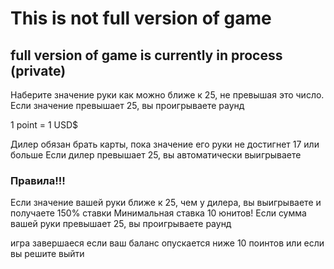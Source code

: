 # This is not full version of game
##    full version of game is currently in process (private)

Наберите значение руки как можно ближе к 25, не превышая это число. Если значение превышает 25, вы проигрываете раунд

1 point = 1 USD$

Дилер обязан брать карты, пока значение его руки не достигнет 17 или больше
Если дилер превышает 25, вы автоматически выигрываете

### Правила!!!
Если значение вашей руки ближе к 25, чем у дилера, вы выигрываете и получаете 150% ставки 
Минимальная ставка 10 юнитов!
Если сумма вашей руки превышает 25, вы проигрываете раунд

игра завершаеся если ваш баланс опускается ниже 10 поинтов или если вы решите выйти
